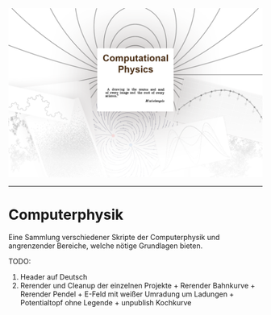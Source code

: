 <div align="center">
<img src="./Header.png"></img>
</div>

---
# Computerphysik

Eine Sammlung verschiedener Skripte der Computerphysik und angrenzender Bereiche, welche nötige Grundlagen bieten.

TODO:
1) 	Header auf Deutsch
2) 	Rerender und Cleanup der einzelnen Projekte
		+ Rerender Bahnkurve
		+ Rerender Pendel
		+ E-Feld mit weißer Umradung um Ladungen
		+ Potentialtopf ohne Legende
		+ unpublish Kochkurve 
